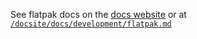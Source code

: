 See flatpak docs on the [docs website](https://foxxmd.github.io/multi-scrobbler/docs/development/dev-client) or at [`/docsite/docs/development/flatpak.md`](../docsite/docs/development/flatpak.md)

